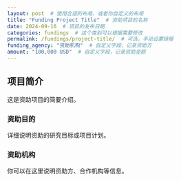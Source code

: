 ```yaml
---
layout: post  # 使用合适的布局，或者你自定义的布局
title: "Funding Project Title"  # 资助项目的名称
date: 2024-09-16  # 项目的发布日期
categories: fundings  # 这个类别可以根据需要修改
permalink: /fundings/project-title/  # 可选，手动设置链接
funding_agency: "资助机构"  # 自定义字段，记录资助方
amount: "100,000 USD"  # 自定义字段，记录资助金额
---
```


## 项目简介
这是资助项目的简要介绍。

### 资助目的
详细说明资助的研究目标或项目计划。

### 资助机构
你可以在这里说明资助方、合作机构等信息。